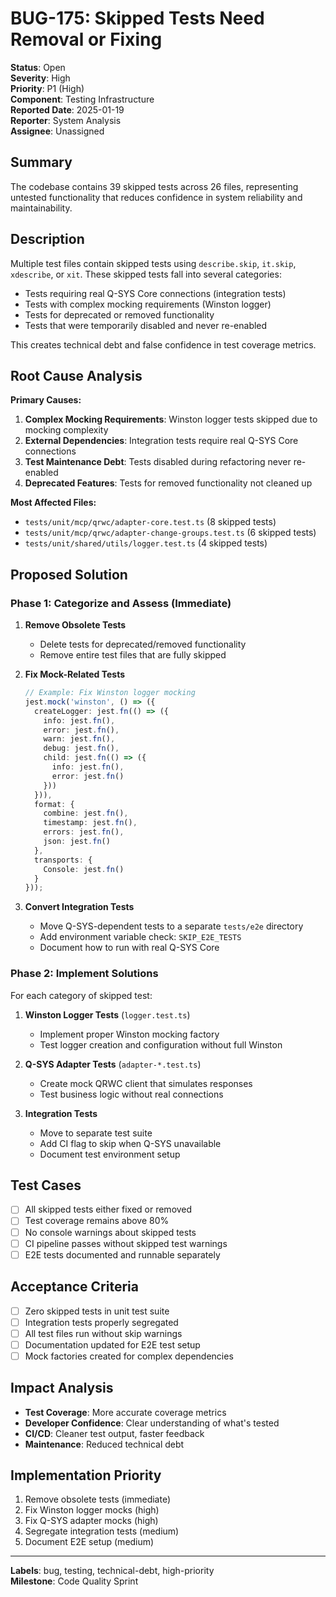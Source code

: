 # BUG-175: Skipped Tests Need Removal or Fixing

**Status**: Open  
**Severity**: High  
**Priority**: P1 (High)  
**Component**: Testing Infrastructure  
**Reported Date**: 2025-01-19  
**Reporter**: System Analysis  
**Assignee**: Unassigned

## Summary

The codebase contains 39 skipped tests across 26 files, representing untested functionality that reduces confidence in system reliability and maintainability.

## Description

Multiple test files contain skipped tests using `describe.skip`, `it.skip`, `xdescribe`, or `xit`. These skipped tests fall into several categories:

- Tests requiring real Q-SYS Core connections (integration tests)
- Tests with complex mocking requirements (Winston logger)
- Tests for deprecated or removed functionality
- Tests that were temporarily disabled and never re-enabled

This creates technical debt and false confidence in test coverage metrics.

## Root Cause Analysis

**Primary Causes:**

1. **Complex Mocking Requirements**: Winston logger tests skipped due to mocking complexity
2. **External Dependencies**: Integration tests require real Q-SYS Core connections
3. **Test Maintenance Debt**: Tests disabled during refactoring never re-enabled
4. **Deprecated Features**: Tests for removed functionality not cleaned up

**Most Affected Files:**
- `tests/unit/mcp/qrwc/adapter-core.test.ts` (8 skipped tests)
- `tests/unit/mcp/qrwc/adapter-change-groups.test.ts` (6 skipped tests)
- `tests/unit/shared/utils/logger.test.ts` (4 skipped tests)

## Proposed Solution

### Phase 1: Categorize and Assess (Immediate)

1. **Remove Obsolete Tests**
   - Delete tests for deprecated/removed functionality
   - Remove entire test files that are fully skipped

2. **Fix Mock-Related Tests**
   ```typescript
   // Example: Fix Winston logger mocking
   jest.mock('winston', () => ({
     createLogger: jest.fn(() => ({
       info: jest.fn(),
       error: jest.fn(),
       warn: jest.fn(),
       debug: jest.fn(),
       child: jest.fn(() => ({
         info: jest.fn(),
         error: jest.fn()
       }))
     })),
     format: {
       combine: jest.fn(),
       timestamp: jest.fn(),
       errors: jest.fn(),
       json: jest.fn()
     },
     transports: {
       Console: jest.fn()
     }
   }));
   ```

3. **Convert Integration Tests**
   - Move Q-SYS-dependent tests to a separate `tests/e2e` directory
   - Add environment variable check: `SKIP_E2E_TESTS`
   - Document how to run with real Q-SYS Core

### Phase 2: Implement Solutions

For each category of skipped test:

1. **Winston Logger Tests** (`logger.test.ts`)
   - Implement proper Winston mocking factory
   - Test logger creation and configuration without full Winston

2. **Q-SYS Adapter Tests** (`adapter-*.test.ts`)
   - Create mock QRWC client that simulates responses
   - Test business logic without real connections

3. **Integration Tests**
   - Move to separate test suite
   - Add CI flag to skip when Q-SYS unavailable
   - Document test environment setup

## Test Cases

- [ ] All skipped tests either fixed or removed
- [ ] Test coverage remains above 80%
- [ ] No console warnings about skipped tests
- [ ] CI pipeline passes without skipped test warnings
- [ ] E2E tests documented and runnable separately

## Acceptance Criteria

- [ ] Zero skipped tests in unit test suite
- [ ] Integration tests properly segregated
- [ ] All test files run without skip warnings
- [ ] Documentation updated for E2E test setup
- [ ] Mock factories created for complex dependencies

## Impact Analysis

- **Test Coverage**: More accurate coverage metrics
- **Developer Confidence**: Clear understanding of what's tested
- **CI/CD**: Cleaner test output, faster feedback
- **Maintenance**: Reduced technical debt

## Implementation Priority

1. Remove obsolete tests (immediate)
2. Fix Winston logger mocks (high)
3. Fix Q-SYS adapter mocks (high)
4. Segregate integration tests (medium)
5. Document E2E setup (medium)

---

**Labels**: bug, testing, technical-debt, high-priority  
**Milestone**: Code Quality Sprint